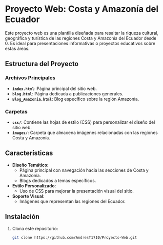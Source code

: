 # Proyecto Web: Costa y Amazonía del Ecuador

Este proyecto web es una plantilla diseñada para resaltar la riqueza cultural, geográfica y turística de las regiones Costa y Amazonía del Ecuador desde 0. Es ideal para presentaciones informativas o proyectos educativos sobre estas áreas.

## Estructura del Proyecto

### Archivos Principales
- **`index.html`**: Página principal del sitio web.
- **`blog.html`**: Página dedicada a publicaciones generales.
- **`Blog_Amazonia.html`**: Blog específico sobre la región Amazonía.

### Carpetas
- **`css/`**: Contiene las hojas de estilo (CSS) para personalizar el diseño del sitio web.
- **`images/`**: Carpeta que almacena imágenes relacionadas con las regiones Costa y Amazonía.

## Características

- **Diseño Temático**:
  - Página principal con navegación hacia las secciones de Costa y Amazonía.
  - Blogs dedicados a temas específicos.
- **Estilo Personalizado**:
  - Uso de CSS para mejorar la presentación visual del sitio.
- **Soporte Visual**:
  - Imágenes que representan las regiones del Ecuador.

## Instalación

1. Clona este repositorio:
   ```bash
   git clone https://github.com/AndresT1710/Proyecto-Web.git
